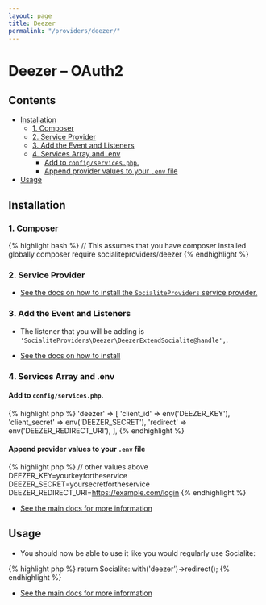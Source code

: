 ```yaml
---
layout: page
title: Deezer
permalink: "/providers/deezer/"
---
```

# Deezer – OAuth2

## Contents

- [Installation](#installation)
  - [1. Composer](#1-composer)
  - [2. Service Provider](#2-service-provider)
  - [3. Add the Event and Listeners](#3-add-the-event-and-listeners)
  - [4. Services Array and .env](#4-services-array-and-env)
    - [Add to `config/services.php`.](#add-to-configservicesphp)
    - [Append provider values to your `.env` file](#append-provider-values-to-your-env-file)
- [Usage](#usage)


## Installation

### 1. Composer

{% highlight bash %}
// This assumes that you have composer installed globally
composer require socialiteproviders/deezer
{% endhighlight %}

### 2. Service Provider

* [See the docs on how to install the `SocialiteProviders` service provider.](https://github.com/SocialiteProviders/Manager#2-service-provider)


### 3. Add the Event and Listeners

* The listener that you will be adding is `'SocialiteProviders\Deezer\DeezerExtendSocialite@handle',`.

* [See the docs on how to install](https://github.com/SocialiteProviders/Manager#3-add-the-event-and-listeners)

### 4. Services Array and .env

#### Add to `config/services.php`.

{% highlight php %}
'deezer' => [
    'client_id' => env('DEEZER_KEY'),
    'client_secret' => env('DEEZER_SECRET'),
    'redirect' => env('DEEZER_REDIRECT_URI'),
],
{% endhighlight %}

#### Append provider values to your `.env` file

{% highlight php %}
// other values above
DEEZER_KEY=yourkeyfortheservice
DEEZER_SECRET=yoursecretfortheservice
DEEZER_REDIRECT_URI=https://example.com/login
{% endhighlight %}

* [See the main docs for more information](https://github.com/SocialiteProviders/Manager#4-services-array-and-env)


## Usage

* You should now be able to use it like you would regularly use Socialite:

{% highlight php %}
return Socialite::with('deezer')->redirect();
{% endhighlight %}

* [See the main docs for more information](https://github.com/SocialiteProviders/Manager#usage)
